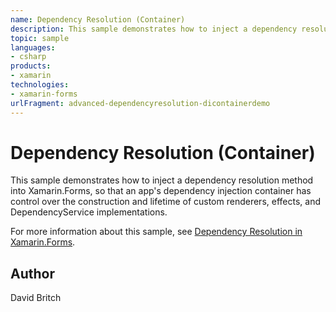 ```yaml
---
name: Dependency Resolution (Container)
description: This sample demonstrates how to inject a dependency resolution method into Xamarin.Forms, so that an app's dependency injection container has contr...
topic: sample
languages:
- csharp
products:
- xamarin
technologies:
- xamarin-forms
urlFragment: advanced-dependencyresolution-dicontainerdemo
---
```

Dependency Resolution (Container)
=================================

This sample demonstrates how to inject a dependency resolution method into Xamarin.Forms, so that an app's dependency injection container has control over the construction and lifetime of custom renderers, effects, and DependencyService implementations.

For more information about this sample, see [Dependency Resolution in Xamarin.Forms](https://docs.microsoft.com/xamarin/xamarin-forms/internals/dependency-injection).

Author
------

David Britch
